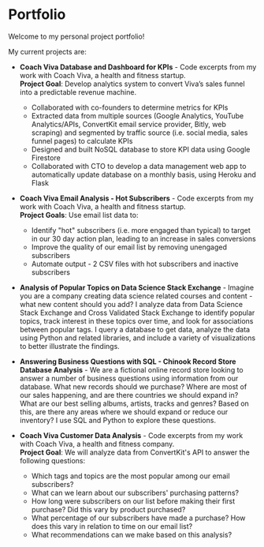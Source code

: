# Portfolio

Welcome to my personal project portfolio!

My current projects are:

* **Coach Viva Database and Dashboard for KPIs** - Code excerpts from my work with Coach Viva, a health and fitness startup. <br /> **Project Goal**: Develop analytics system to convert Viva’s sales funnel into a predictable revenue machine.
    - Collaborated with co-founders to determine metrics for KPIs
    - Extracted data from multiple sources (Google Analytics, YouTube Analytics/APIs, ConvertKit email service provider, Bitly, web scraping) and segmented by traffic source (i.e.     social media, sales funnel pages) to calculate KPIs
    - Designed and built NoSQL database to store KPI data using Google Firestore
    - Collaborated with CTO to develop a data management web app to automatically update database on a monthly basis, using Heroku and Flask
    
* **Coach Viva Email Analysis - Hot Subscribers** - Code excerpts from my work with Coach Viva, a health and fitness startup. <br /> **Project Goals**:
Use email list data to:
    -   Identify "hot" subscribers (i.e. more engaged than typical) to target in our 30 day action plan, leading to an increase in sales conversions
    -   Improve the quality of our email list by removing unengaged subscribers
    -   Automate output - 2 CSV files with hot subscribers and inactive subscribers

* **Analysis of Popular Topics on Data Science Stack Exchange** - Imagine you are a company creating data science related courses and content - what new content should you add? I analyze data from Data Science Stack Exchange and Cross Validated Stack Exchange to identify popular topics, track interest in these topics over time, and look for associations between popular tags. I query a database to get data, analyze the data using Python and related libraries, and include a variety of visualizations to better illustrate the findings.

* **Answering Business Questions with SQL - Chinook Record Store Database Analysis** - We are a fictional online record store looking to answer a number of business questions using information from our database. What new records should we purchase? Where are most of our sales happening, and are there countries we should expand in? What are our best selling albums, artists, tracks and genres? Based on this, are there any areas where we should expand or reduce our inventory? I use SQL and Python to explore these questions.

* **Coach Viva Customer Data Analysis** - Code excerpts from my work with Coach Viva, a health and fitness company. <br /> 
**Project Goal**: We will analyze data from ConvertKit's API to answer the following questions: <br /> 
    -   Which tags and topics are the most popular among our email subscribers?
    -   What can we learn about our subscribers' purchasing patterns?
    -   How long were subscribers on our list before making their first purchase? Did this vary by product purchased?
    -   What percentage of our subscribers have made a purchase? How does this vary in relation to time on our email list?
    -   What recommendations can we make based on this analysis?
